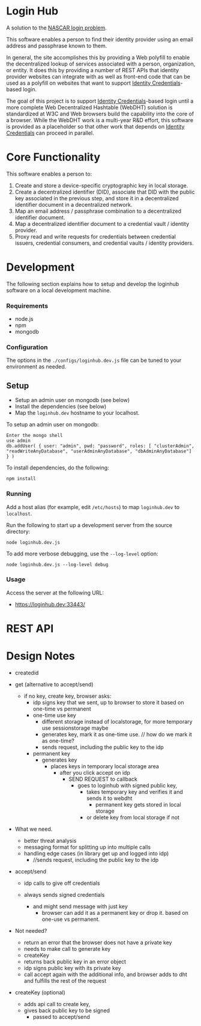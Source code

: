 # Login Hub

A solution to the [NASCAR login problem][NASCAR].

This software enables a person to find their identity provider using an
email address and passphrase known to them.

In general, the site accomplishes this by providing a Web polyfill to
enable the decentralized lookup of services associated with a person,
organization, or entity. It does this by providing a number of REST APIs
that identity provider websites can integrate with as well as front-end
code that can be used as a polyfill on websites that want to support
[Identity Credentials][IC]-based login.

The goal of this project is to support [Identity Credentials][IC]-based
login until a more complete Web Decentralized Hashtable (WebDHT) solution
is standardized at W3C and Web browsers build the capability into the
core of a browser. While the WebDHT work is a multi-year R&D effort, this
software is provided as a placeholder so that other work that depends
on [Identity Credentials][IC] can proceed in parallel.

# Core Functionality

This software enables a person to:

1. Create and store a device-specific cryptographic key in local storage.
2. Create a decentralized identifier (DID), associate that DID with the
   public key associated in the previous step, and store it in a
   decentralized identifier document in a decentralized network.
3. Map an email address / passphrase combination to a decentralized
   identifier document. 
4. Map a decentralized identifier document to
   a credential vault / identity provider.
5. Proxy read and write requests for credentials between 
   credential issuers, credential consumers, and credential vaults /
   identity providers.

# Development

The following section explains how to setup and develop the loginhub
software on a local development machine.

### Requirements

* node.js
* npm
* mongodb

### Configuration

The options in the `./configs/loginhub.dev.js` file can be tuned to your
environment as needed.

## Setup

* Setup an admin user on mongodb (see below)
* Install the dependencies (see below)
* Map the `loginhub.dev` hostname to your localhost.

To setup an admin user on mongodb:

    Enter the mongo shell
    use admin
    db.addUser( { user: "admin", pwd: "password", roles: [ "clusterAdmin", "readWriteAnyDatabase", "userAdminAnyDatabase", "dbAdminAnyDatabase"] } )

To install dependencies, do the following:

    npm install

### Running

Add a host alias (for example, edit `/etc/hosts`) to map `loginhub.dev` to
`localhost`.

Run the following to start up a development server from the source directory:

    node loginhub.dev.js

To add more verbose debugging, use the `--log-level` option:

    node loginhub.dev.js --log-level debug

### Usage

Access the server at the following URL:

* https://loginhub.dev:33443/

# REST API

# Design Notes

  * createdid

  * get (alternative to accept/send)
	  * if no key, create key, browser asks:
		* idp signs key that we sent, up to browser to store it based on one-time vs permanent
		* one-time use key
			* different storage instead of localstorage, for more temporary use	sessionstorage maybe
			* generates key, mark it as one-time use. // how do we mark it as one-time?
			* sends request, including the public key to the idp
		* permanent key
			* generates key
				* places keys in temporary local storage area
					* after you click accept on idp
						* SEND REQUEST to callback
						  * goes to loginhub with signed public key,
							  * takes temporary key and verifies it and sends it to webdht
								* permanent key gets stored in local storage
							* or delete key from local storage if not

  * What we need.
	  * better threat analysis
	  * messaging format for splitting up into multiple calls
	  * handling edge cases (in library get up and logged into idp)
		* //sends request, including the public key to the idp

  * accept/send
	  * idp calls to give off credentials

	* always sends signed credentials
		* and might send message with just key
			* browser can add it as a permanent key or drop it. based on one-use vs permanent.

  * Not needed?
    * return an error that the browser does not have a private key
    * needs to make call to generate key
    * createKey
    * returns back public key in an error object
    * idp signs public key with its private key
    * call accept again with the additional info, and browser adds to dht and fulfills the rest of the request

  * createKey (optional)
	  * adds api call to create key,
	  * gives back public key to be signed
		* passed to accept/send

[NASCAR]: https://indiewebcamp.com/NASCAR_problem "The NASCAR Problem"
[IC]: http://opencreds.org/specs/source/identity-credentials/ "Identity Credentials"
